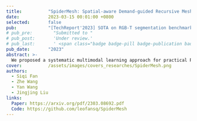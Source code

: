 ```yaml
---
title:          "SpiderMesh: Spatial-aware Demand-guided Recursive Meshing for RGB-T Semantic Segmentation"
date:           2023-03-15 00:01:00 +0800
selected:       false
pub:            "[TechReport'2023] SOTA on RGB-T segmentation benchmarks"
# pub_pre:        "Submitted to "
# pub_post:       'Under review.'
# pub_last:       ' <span class="badge badge-pill badge-publication badge-success">Spotlight</span>'
pub_date:       "2023"
abstract: >-
  We proposed a systematic multimodal learning approach for practical RGB-T (thermal) segmentation, termed Spatial-aware Demand-guided Recursive Meshing (SpiderMesh), to leverage the additional thermal signals in a proactive manner. SpiderMesh (1) proactively compensates inadequate contextual semantics in optically-impaired regions via a demand-guided target masking algorithm and (2) refines multimodal semantic features with recursive meshing to improve pixel-level semantic analysis performance. We further introduce an asymmetric data augmentation technique M-CutOut, and enable semi-supervised learning to fully utilize RGB-T labels only sparsely available in practical use. It is evaluated on <em> MFNet</em> and <em> PST900</em> datasets, and achieves SOTA performance on standard RGB-T segmentation benchmarks.
cover:          /assets/images/covers_researches/SpiderMesh.png
authors:
  - Siqi Fan
  - Zhe Wang
  - Yan Wang
  - Jingjing Liu
links:
  Paper: https://arxiv.org/pdf/2303.08692.pdf
  Code: https://github.com/leofansq/SpiderMesh
---
```

